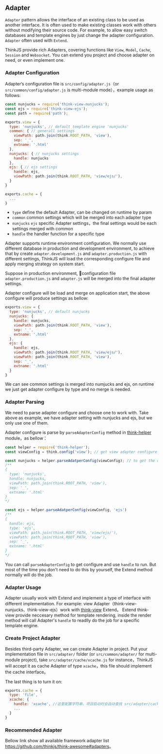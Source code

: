 ## Adapter

`Adapter` pattern allows the interface of an existing class to be used as another interface. It is often used to make existing classes work with others without modifying their source code. For example, to allow easy switch databases and template engines by just change the adapter configuration. `Adapter` often used with `Extend`.

ThinkJS provide rich Adapters, covering functions like `View`, `Model`, `Cache`, `Session` and `Websocket`. You can extend you project and choose adapter on need, or even implement one.

### Adapter Configuration

Adapter‘s configuration file is `src/config/adapter.js`（or `src/common/config/adapter.js` is multi-module mode），example usage as follows:

```js
const nunjucks = require('think-view-nunjucks');
const ejs = require('think-view-ejs');
const path = require('path');

exports.view = {
  type: 'nunjucks', // default template engine 'nunjucks'
  common: { // generall settings
    viewPath: path.join(think.ROOT_PATH, 'view'),
    sep: '_',
    extname: '.html'
  },
  nunjucks: { // nunjucks settings
    handle: nunjucks
  },
  ejs: { // ejs settings
    handle: ejs,
    viewPath: path.join(think.ROOT_PATH, 'view/ejs/'),
  }
}

exports.cache = {
  ...
}
```

* `type` define the default Adapter, can be changed on runtime by param
* `common` common settings which will be merged into each adapter type
* `nunjucks` `ejs` specific Adapter settings，the final settings would be each settings merged with common
* `handle` the handler function for a specific type

Adapter supports runtime environment configuration. We normally use different database in production and development environment, to achieve that by create `adapter.development.js` and `adapter.production.js` with different settings, ThinkJS will load the corresponding configure file and apply merging strategy on system start.

Suppose in production environment, configuration file `adapter.production.js` and `adapter.js` will be merged into the final adapter settings.

Adapter configure will be load and merge on application start, the above configure will produce settings as bellow:

```js
exports.view = {
  type: 'nunjucks', // default nunjucks
  nunjucks: { 
    handle: nunjucks,
    viewPath: path.join(think.ROOT_PATH, 'view'),
    sep: '_',
    extname: '.html'
  },
  ejs: {
    handle: ejs,
    viewPath: path.join(think.ROOT_PATH, 'view/ejs/'),
    viewPath: path.join(think.ROOT_PATH, 'view'),
    sep: '_',
    extname: '.html'
  }
}
```

We can see common settings is merged into numjucks and ejs, on runtime we just get adapter configure by type and no merge is needed.

### Adapter Parsing

We need to parse adapter configure and choose one to work with. Take above as example, we have adapter setting with nunjucks and ejs, but we only use one of them.

Adapter configure is parse by `parseAdapterConfig` method in [think-helper](https://github.com/thinkjs/think-helper) module，as bellow：

```js
const helper = require('think-helper');
const viewConfig = think.config('view'); // get view adapter configure

const nunjucks = helper.parseAdatperConfig(viewConfig); // to get the default adapter configure
/**
{
  type: 'nunjucks',
  handle: nunjucks,
  viewPath: path.join(think.ROOT_PATH, 'view'),
  sep: '_',
  extname: '.html'
}
*/

const ejs = helper.parseAdatperConfig(viewConfig, 'ejs') 
/**
{
  handle: ejs,
  type: 'ejs',
  viewPath: path.join(think.ROOT_PATH, 'view/ejs/'),
  viewPath: path.join(think.ROOT_PATH, 'view'),
  sep: '_',
  extname: '.html'
}
*/
```

You can call `parseAdapterConfig` to get configure and use `handle` to run.
But most of the time you don't need to do this by yourself, the Extend method normally will do the job.

### Adapter Usage

Adapter usually work with Extend and implement a type of interface with different implementation. For example: view Adapter（think-view-nunjucks、think-view-ejs）work with [think-view](https://github.com/thinkjs/think-view) Extend。
Extend think-view provide neccesary method for template rendering, inside the render method will call Adapter's `handle` to readlly do the job for a specific template engine.

### Create Project Adapter
Besides third-party Adapter, we can create Adapter in project. Put your implementation file in `src/adapter/` folder (or `src/common/adapter/` for multi-module project), take `src/adapter/cache/xcache.js` for instance，ThinkJS will accept it as cache Adapter of type `xcache`，this file should implement the cache interface。

The last thing is to turn it on:
```js
exports.cache = {
  type: 'file',
  xcache: {
    handle: 'xcache', //这里配置字符串，项目启动时会自动查找 src/adapter/cache/xcache.js 文件
    ...
  }
}
```

### Recommended Adapter
Bellow link show all available framework adapter list <https://github.com/thinkjs/think-awesome#adapters>。
